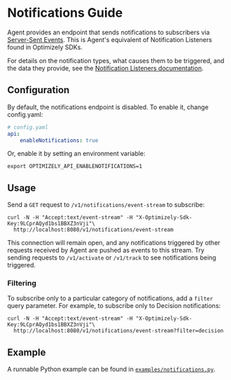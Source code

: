# Notifications Guide

Agent provides an endpoint that sends notifications to subscribers via [Server-Sent Events](https://developer.mozilla.org/en-US/docs/Web/API/Server-sent_events). This is Agent's equivalent of Notification Listeners found in Optimizely SDKs.

For details on the notification types, what causes them to be triggered, and the data they provide, see the [Notification Listeners documentation](https://docs.developers.optimizely.com/full-stack/docs/set-up-notification-listener-go).

## Configuration

By default, the notifications endpoint is disabled. To enable it, change config.yaml:
```yaml
# config.yaml
api:
    enableNotifications: true
```
Or, enable it by setting an environment variable:
```shell script
export OPTIMIZELY_API_ENABLENOTIFICATIONS=1
```

## Usage
Send a `GET` request to `/v1/notifications/event-stream` to subscribe:
```shell script
curl -N -H "Accept:text/event-stream" -H "X-Optimizely-Sdk-Key:9LCprAQyd1bs1BBXZ3nVji"\
  http://localhost:8080/v1/notifications/event-stream
```
This connection will remain open, and any notifications triggered by other requests received by Agent are pushed as events to this stream. Try sending requests to `/v1/activate` or `/v1/track` to see notifications being triggered.


### Filtering
To subscribe only to a particular category of notifications, add a `filter` query parameter. For example, to subscribe only to Decision notifications:
```shell script
curl -N -H "Accept:text/event-stream" -H "X-Optimizely-Sdk-Key:9LCprAQyd1bs1BBXZ3nVji"\
  http://localhost:8080/v1/notifications/event-stream?filter=decision
```


## Example
A runnable Python example can be found in [`examples/notifications.py`](../examples/notifications.py).
